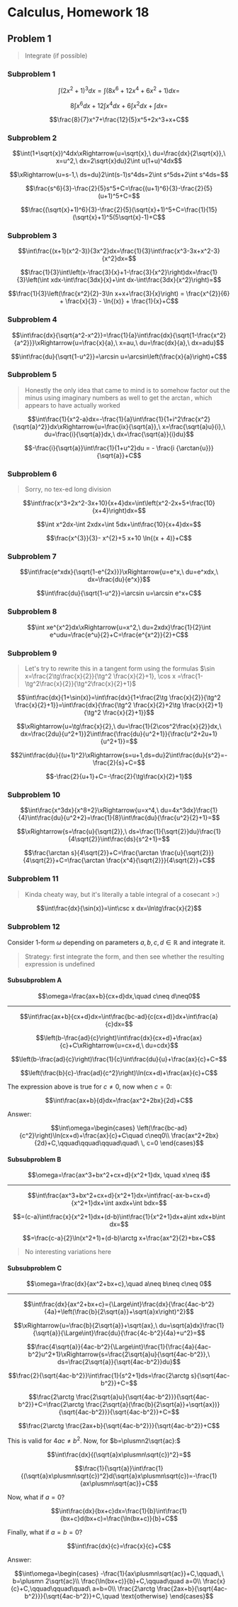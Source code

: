 # Calculus, Homework 18

## Problem 1

> Integrate (if possible)

### Subproblem 1

$$\int(2x^2+1)^3dx=\int(8x^6+12x^4+6x^2+1)dx=$$

$$8\int x^6dx+12\int x^4dx + 6\int x^2dx+\int dx=$$

$$\frac{8}{7}x^7+\frac{12}{5}x^5+2x^3+x+С$$

### Subproblem 2

$$\int(1+\sqrt{x})^4dx\xRightarrow{u=\sqrt{x},\ du=\frac{dx}{2\sqrt{x}},\ x=u^2,\ dx=2\sqrt{x}du}2\int u(1+u)^4dx$$

$$\xRightarrow{u=s-1,\ ds=du}2\int(s-1)s^4ds=2\int s^5ds+2\int s^4ds=$$

$$\frac{s^6}{3}-\frac{2}{5}s^5+C=\frac{(u+1)^6}{3}-\frac{2}{5}(u+1)^5+С=$$

$$\frac{(\sqrt{x}+1)^6}{3}-\frac{2}{5}(\sqrt{x}+1)^5+С=\frac{1}{15}(\sqrt{x}+1)^5(5\sqrt{x}-1)+С$$

### Subproblem 3

$$\int\frac{(x+1)(x^2-3)}{3x^2}dx=\frac{1}{3}\int\frac{x^3-3x+x^2-3}{x^2}dx=$$

$$\frac{1}{3}\int\left(x-\frac{3}{x}+1-\frac{3}{x^2}\right)dx=\frac{1}{3}\left(\int xdx-\int\frac{3dx}{x}+\int dx-\int\frac{3dx}{x^2}\right)=$$

$$\frac{1}{3}\left(\frac{x^2}{2}-3\ln x+x+\frac{3}{x}\right) = \frac{x^{2}}{6} + \frac{x}{3} - \ln{(x)} + \frac{1}{x}+С$$

### Subproblem 4

$$\int\frac{dx}{\sqrt{a^2-x^2}}=\frac{1}{a}\int\frac{dx}{\sqrt{1-\frac{x^2}{a^2}}}\xRightarrow{u=\frac{x}{a},\ x=au,\ du=\frac{dx}{a},\ dx=adu}$$

$$\int\frac{du}{\sqrt{1-u^2}}=\arcsin u=\arcsin\left(\frac{x}{a}\right)+С$$

### Subproblem 5

> Honestly the only idea that came to mind is to somehow factor out the minus using imaginary numbers as well to get the $\arctan$, which appears to have actually worked

$$\int\frac{1}{x^2-a}dx=-\frac{1}{a}\int\frac{1}{1+i^2\frac{x^2}{\sqrt{a}^2}}dx\xRightarrow{u=\frac{ix}{\sqrt{a}},\ x=\frac{\sqrt{a}u}{i},\ du=\frac{i}{\sqrt{a}}dx,\ dx=\frac{\sqrt{a}}{i}du}$$

$$-\frac{i}{\sqrt{a}}\int\frac{1}{1+u^2}du = - \frac{i {\arctan{u}}}{\sqrt{a}}+С$$

### Subproblem 6

> Sorry, no tex-ed long division

$$\int\frac{x^3+2x^2-3x+10}{x+4}dx=\int\left(x^2-2x+5+\frac{10}{x+4}\right)dx=$$

$$\int x^2dx-\int 2xdx+\int 5dx+\int\frac{10}{x+4}dx=$$

$$\frac{x^{3}}{3}- x^{2}+5 x+10 \ln{(x + 4)}+С$$

### Subproblem 7

$$\int\frac{e^xdx}{\sqrt{1-e^{2x}}}\xRightarrow{u=e^x,\ du=e^xdx,\ dx=\frac{du}{e^x}}$$

$$\int\frac{du}{\sqrt{1-u^2}}=\arcsin u=\arcsin e^x+С$$

### Subproblem 8

$$\int xe^{x^2}dx\xRightarrow{u=x^2,\ du=2xdx}\frac{1}{2}\int e^udu=\frac{e^u}{2}+С=\frac{e^{x^2}}{2}+С$$

### Subproblem 9

> Let's try to rewrite this in a tangent form using the formulas $\sin x=\frac{2\tg\frac{x}{2}}{\tg^2 \frac{x}{2}+1}, \cos x =\frac{1-\tg^2\frac{x}{2}}{\tg^2\frac{x}{2}+1}$

$$\int\frac{dx}{1+\sin(x)}=\int\frac{dx}{1+\frac{2\tg \frac{x}{2}}{\tg^2 \frac{x}{2}+1}}=\int\frac{dx}{\frac{\tg^2 \frac{x}{2}+2\tg \frac{x}{2}+1}{\tg^2 \frac{x}{2}+1}}$$

$$\xRightarrow{u=\tg\frac{x}{2},\ du=\frac{1}{2\cos^2\frac{x}{2}}dx,\ dx=\frac{2du}{u^2+1}}2\int\frac{\frac{du}{u^2+1}}{\frac{u^2+2u+1}{u^2+1}}=$$

$$2\int\frac{du}{(u+1)^2}\xRightarrow{s=u+1,ds=du}2\int\frac{du}{s^2}=-\frac{2}{s}+С=$$

$$-\frac{2}{u+1}+С=-\frac{2}{\tg\frac{x}{2}+1}$$


### Subproblem 10

$$\int\frac{x^3dx}{x^8+2}\xRightarrow{u=x^4,\ du=4x^3dx}\frac{1}{4}\int\frac{du}{u^2+2}=\frac{1}{8}\int\frac{du}{\frac{u^2}{2}+1}=$$

$$\xRightarrow{s=\frac{u}{\sqrt{2}},\ ds=\frac{1}{\sqrt{2}}du}\frac{1}{4\sqrt{2}}\int\frac{ds}{s^2+1}=$$

$$\frac{\arctan s}{4\sqrt{2}}+С=\frac{\arctan \frac{u}{\sqrt{2}}}{4\sqrt{2}}+С=\frac{\arctan \frac{x^4}{\sqrt{2}}}{4\sqrt{2}}+С$$

### Subproblem 11

> Kinda cheaty way, but it's literally a table integral of a cosecant >:)

$$\int\frac{dx}{\sin(x)}=\int\csc x dx=\ln\tg\frac{x}{2}$$

### Subproblem 12

Consider $1$-form $\omega$ depending on parameters $a,b,c,d\in\mathbb{R}$ and integrate it.

> Strategy: first integrate the form, and then see whether the resulting expression is undefined

#### Subsubproblem A

$$\omega=\frac{ax+b}{cx+d}dx,\quad c\neq d\neq0$$

---

$$\int\frac{ax+b}{cx+d}dx=\int\frac{bc-ad}{c(cx+d)}dx+\int\frac{a}{c}dx=$$

$$\left(b-\frac{ad}{c}\right)\int\frac{dx}{cx+d}+\frac{ax}{c}+С\xRightarrow{u=cx+d,\ du=cdx}$$

$$\left(b-\frac{ad}{c}\right)\frac{1}{c}\int\frac{du}{u}+\frac{ax}{c}+С=$$

$$\left(\frac{b}{c}-\frac{ad}{c^2}\right)\ln(cx+d)+\frac{ax}{c}+С$$

The expression above is true for $c\neq0$, now when $c=0$:

$$\int\frac{ax+b}{d}dx=\frac{ax^2+2bx}{2d}+С$$

Answer:

$$\int\omega=\begin{cases}
    \left(\frac{bc-ad}{c^2}\right)\ln(cx+d)+\frac{ax}{c}+С\quad c\neq0\\
    \frac{ax^2+2bx}{2d}+С,\qquad\qquad\qquad\quad\ \, c=0
\end{cases}$$

#### Subsubproblem B

$$\omega=\frac{ax^3+bx^2+cx+d}{x^2+1}dx, \quad x\neq i$$

---

$$\int\frac{ax^3+bx^2+cx+d}{x^2+1}dx=\int\frac{-ax-b+cx+d}{x^2+1}dx+\int axdx+\int bdx=$$

$$=(c-a)\int\frac{x}{x^2+1}dx+(d-b)\int\frac{1}{x^2+1}dx+a\int xdx+b\int dx=$$

$$=\frac{c-a}{2}\ln(x^2+1)+(d-b)\arctg x+\frac{ax^2}{2}+bx+С$$

> No interesting variations here

#### Subsubproblem C

$$\omega=\frac{dx}{ax^2+bx+c},\quad a\neq b\neq c\neq 0$$

---

$$\int\frac{dx}{ax^2+bx+c}={\Large\int}\frac{dx}{\frac{4ac-b^2}{4a}+\left(\frac{b}{2\sqrt{a}}+\sqrt{a}x\right)^2}$$

$$\xRightarrow{u=\frac{b}{2\sqrt{a}}+\sqrt{ax},\ du=\sqrt{a}dx}\frac{1}{\sqrt{a}}{\Large\int}\frac{du}{\frac{4c-b^2}{4a}+u^2}=$$

$$\frac{4\sqrt{a}}{4ac-b^2}{\Large\int}\frac{1}{\frac{4a}{4ac-b^2}u^2+1}\xRightarrow{s=\frac{2\sqrt{a}u}{\sqrt{4ac-b^2}},\ ds=\frac{2\sqrt{a}}{\sqrt{4ac-b^2}}du}$$

$$\frac{2}{\sqrt{4ac-b^2}}\int\frac{1}{s^2+1}ds=\frac{2\arctg s}{\sqrt{4ac-b^2}}+С=$$

$$\frac{2\arctg \frac{2\sqrt{a}u}{\sqrt{4ac-b^2}}}{\sqrt{4ac-b^2}}+С=\frac{2\arctg \frac{2\sqrt{a}(\frac{b}{2\sqrt{a}}+\sqrt{ax})}{\sqrt{4ac-b^2}}}{\sqrt{4ac-b^2}}+С=$$

$$\frac{2\arctg \frac{2ax+b}{\sqrt{4ac-b^2}}}{\sqrt{4ac-b^2}}+С$$

This is valid for $4ac\neq b^2$. Now, for $b=\plusmn2\sqrt{ac}:$

$$\int\frac{dx}{(\sqrt{a}x\plusmn\sqrt{c})^2}=$$

$$\frac{1}{\sqrt{a}}\int\frac{1}{(\sqrt{a}x\plusmn\sqrt{c})^2}d(\sqrt{a}x\plusmn\sqrt{c})=-\frac{1}{ax\plusmn\sqrt{ac}}+С$$

Now, what if $a=0$?

$$\int\frac{dx}{bx+c}dx=\frac{1}{b}\int\frac{1}{bx+c}d(bx+c)=\frac{\ln(bx+c)}{b}+С$$

Finally, what if $a=b=0$?

$$\int\frac{dx}{c}=\frac{x}{c}+С$$

Answer:

$$\int\omega=\begin{cases}
    -\frac{1}{ax\plusmn\sqrt{ac}}+С,\qquad\,\ b=\plusmn 2\sqrt{ac}\\
    \frac{\ln(bx+c)}{b}+С,\qquad\quad a=0\\
    \frac{x}{c}+С,\qquad\qquad\quad\ a=b=0\\
    \frac{2\arctg \frac{2ax+b}{\sqrt{4ac-b^2}}}{\sqrt{4ac-b^2}}+С,\quad \text{otherwise}
\end{cases}$$